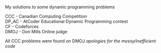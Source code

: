 My solutions to some dynamic programming problems

CCC - Canadian Computing Competition   
DP_AC - AtCoder Educational Dynamic Programming contest   
CF - Codeforces   
DMOJ - Don Mills Online judge


All CCC problems were found on DMOJ
*apologies for the messy/inefficient code*
